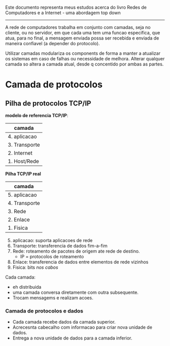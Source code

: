 Este documento representa meus estudos acerca do livro Redes de Computadores e a Internet - uma abordagem top down

---

A rede de computadores trabalha em conjunto com camadas, seja no cliente, ou no servidor, em que cada uma tem uma funcao especifica, que atua, para no final, a mensagem enviada possa ser recebida e enviada de maneira confiavel (a depender do protocolo).

Utilizar camadas modulariza os components de forma a manter a atualizar os sistemas em caso de falhas ou necessidade de melhora. Alterar qualquer camada so altera a camada atual, desde q concentido por ambas as partes.

# Camada de protocolos
## Pilha de protocolos TCP/IP

**modelo de referencia TCP/IP**: 

|     camada     |
|------|
|4. aplicacao|
|3. Transporte|
|2. Internet|
|1. Host/Rede|

**Pilha TCP/IP real**

|     camada     |
|------|
|5. aplicacao|
|4. Transporte|
|3. Rede|
|2. Enlace|
|1. Fisica|

5. aplicacao: suporta aplicacoes de rede
4. Transporte: transferencia de dados fim-a-fim
3. Rede: roteamento de pacotes de origem ate rede de destino.
    - IP = protocolos de roteamento
2. Enlace: transferencia de dados entre elementos de rede vizinhos
1. Fisica: bits *nos cabos*

Cada camada: 
- eh distribuida
- uma camada conversa diretamente com outra subsequente. 
- Trocam mensagems e realizam acoes.

### Camada de protocolos e dados
- Cada camada recebe dados da camada superior.
- Acrecesnta cabecalho com informacao para criar nova unidade de dados.
- Entrega a nova unidade de dados para a camada inferior.
